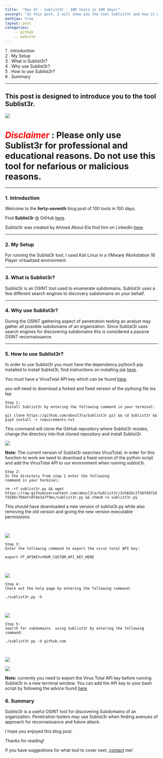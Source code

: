 ```yaml
---
title:  "Day 47 - Sublist3r - 100 tools in 100 days!"
excerpt: "In this post, I will show you the tool Sublist3r and how it works."
mathjax: true
layout: post
categories:
    -- github
    -- website
---
```


1 . Introduction
<br>
2 . My Setup
<br>
3 . What is Sublist3r?
<br>
4 . Why use Sublist3r?
<br>
5 . How to use Sublist3r?
<br>
6 . Summary

---

## This post is designed to introduce you to the tool Sublist3r.

![](https://camo.githubusercontent.com/ad4d6fc3d97b9d05593267ac6e6210075180a5262c9541e4ca7c0b38051a2920/687474703a2f2f7777772e7365636765656b2e6e65742f696d616765732f5375626c69737433722e706e67)

# <span style="color:red">***Disclaimer***</span> : **Please only use Sublist3r for professional and educational reasons. Do not use this tool for nefarious or malicious reasons.**

---

### 1. **Introduction**

Welcome to the **forty-seventh** blog post of 100 tools in 100 days.<br> 

Find **Sublist3r** @ GitHub [here](https://github.com/aboul3la/Sublist3r).

Sublist3r was created by Ahmed Aboul-Ela find him on LinkedIn [here](https://www.linkedin.com/in/ahmedaboulela/).


---

### 2. **My Setup**

For running the Sublist3r tool, I used Kali Linux in a VMware Workstation 16 Player virtualized environment.

---

### 3. **What is Sublist3r?**

Sublist3r is an OSINT tool used to enumerate subdomains. Sublist3r uses a few different search engines to discovery subdomains on your behalf. 

---

### 4. **Why use Sublist3r?**

During the OSINT gathering aspect of penetration testing an analyst may gather all possible subdomains of an organization. Since Sublist3r uses search engines for discovering subdomains this is considered a passive OSINT reconnaissance. 

---

### 5. **How to use Sublist3r?**

In order to use Sublist3r you must have the dependency python3-pip installed to install Sublist3r, find instructions on installing pip [here](https://linuxconfig.org/how-to-install-pip-on-kali-linux).

You must have a VirusTotal API key which can be found [here](https://www.virustotal.com/gui/my-apikey).

you will need to download a forked and fixed version of the pythong file ins tep 

    Step 1:
    Install Sublist3r by entering the following command in your terminal:

`git clone https://github.com/aboul3la/Sublist3r.git && cd Sublist3r && pip3 install -r requirements.txt`

This command will clone the GitHub repository where Sublist3r resides, change the directory into that cloned repository and install Sublist3r.

![](https://raw.githubusercontent.com/matthewomccorkle/matthewomccorkle.github.io/master/_posts/assets/100%20tools/sublist3r/sublist3r1.PNG)


**Note:** The current version of Sublist3r searches VirusTotal, in order for this function to work we need to download a fixed version of the python script and add the VirusTotal API to our environment when running sublist3r.

    Step 2:
    In the directory from step 1 enter the following 
    command in your terminal:

`rm -rf sublist3r.py && wget https://raw.githubusercontent.com/aboul3la/Sublist3r/3cb826c2f36f4972dfd286c704efc07de3a7f94c/sublist3r.py && chmod +x sublist3r.py`

This should have downloaded a new version of sublist3r.py while also removing the old version and giving the new version executable permissions. 

<br>

![](https://raw.githubusercontent.com/matthewomccorkle/matthewomccorkle.github.io/master/_posts/assets/100%20tools/sublist3r/sublist3r3.PNG)

    Step 3:
    Enter the following command to export the virus total API key:

    export VT_APIKEY=YOUR_CUSTOM_API_KEY_HERE

<br>

![](https://raw.githubusercontent.com/matthewomccorkle/matthewomccorkle.github.io/master/_posts/assets/100%20tools/sublist3r/sublist3r5.PNG)

    Step 4:
    Check out the help page by entering the following command:

    ./sublist3r.py -h

<br>

![](https://raw.githubusercontent.com/matthewomccorkle/matthewomccorkle.github.io/master/_posts/assets/100%20tools/sublist3r/sublist3r2.PNG)

    Step 5:
    Search for subdomains  using Sublist3r by entering the following command:

    ./sublist3r.py -d github.com 

<br>

![](https://raw.githubusercontent.com/matthewomccorkle/matthewomccorkle.github.io/master/_posts/assets/100%20tools/sublist3r/sublist3r6.PNG)

![](https://raw.githubusercontent.com/matthewomccorkle/matthewomccorkle.github.io/master/_posts/assets/100%20tools/sublist3r/sublist3r7.PNG)


**Note:** currently you need to export the Virus Total API key before running Sublist3r in a new terminal window. You can add the API key to your bash script by following the advice found [here](https://github.com/aboul3la/Sublist3r/issues/194#:~:text=inside%20the%20sublist3r-,crahan,on%20Nov%2029%2C%202020,-I%20use%20the).

### 6. **Summary**

Sublist3r is a useful OSINT tool for discovering Subdomains of an organization. Penetration testers may use Sublist3r when finding avenues of approach for reconnaissance and future attack. 

I hope you enjoyed this blog post.

Thanks for reading!<br>

If you have suggestions for what tool to cover next, [contact](mailto:matthew.o.mccorkle@gmail.com) me!
